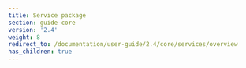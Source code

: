 ```yaml
---
title: Service package
section: guide-core
version: '2.4'
weight: 8
redirect_to: /documentation/user-guide/2.4/core/services/overview
has_children: true
---
```

